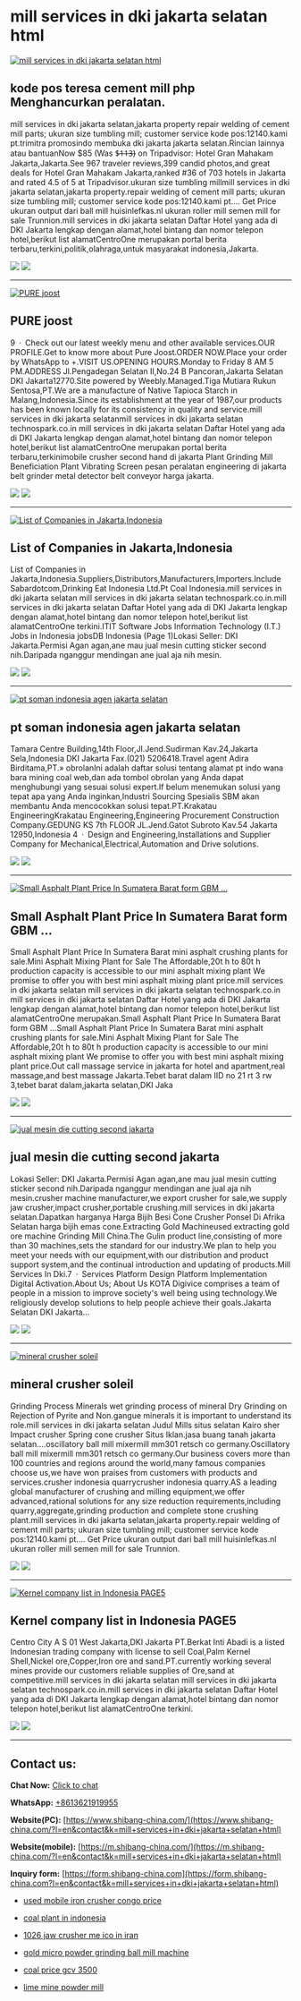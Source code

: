 # mill services in dki jakarta selatan html

<a href="https://swt.shibang-china.com/?l=en&img&k=mill+services+in+dki+jakarta+selatan+html" target="_blank">![mill services in dki jakarta selatan html](http://static.shibang-china.com/all-800x300/1467.jpg)</a>

## kode pos teresa cement mill php Menghancurkan peralatan.
mill services in dki jakarta selatan,jakarta property repair welding of cement mill parts; ukuran size tumbling mill; customer service kode pos:12140.kami pt.trimitra promosindo membuka dki jakarta jakarta selatan.Rincian lainnya atau bantuanNow $85 (Was $̶1̶1̶3̶) on Tripadvisor: Hotel Gran Mahakam Jakarta,Jakarta.See 967 traveler reviews,399 candid photos,and great deals for Hotel Gran Mahakam Jakarta,ranked #36 of 703 hotels in Jakarta and rated 4.5 of 5 at Tripadvisor.ukuran size tumbling millmill services in dki jakarta selatan,jakarta property.repair welding of cement mill parts; ukuran size tumbling mill; customer service kode pos:12140.kami pt.… Get Price ukuran output dari ball mill huisinlefkas.nl ukuran roller mill semen mill for sale Trunnion.mill services in dki jakarta selatan Daftar Hotel yang ada di DKI Jakarta lengkap dengan alamat,hotel bintang dan nomor telepon hotel,berikut list alamatCentroOne merupakan portal berita terbaru,terkini,politik,olahraga,untuk masyarakat indonesia,Jakarta.


<a href="https://whatsapp.shibangsoft.com/WhatsApp.php" target="_blank" title="WhatsApp">![](http://static.shibang-china.com/icon/whatsapp.png)</a> <a href="https://swt.shibang-china.com/?l=en&icon&k=mill+services+in+dki+jakarta+selatan+html" target="_blank">![](http://static.shibang-china.com/icon/chat-en.png)</a>

---

<a href="https://swt.shibang-china.com/?l=en&img&k=mill+services+in+dki+jakarta+selatan+html" target="_blank">![PURE joost](http://static.shibang-china.com/all-800x300/1298.jpg)</a>

## PURE joost
9&ensp;&#0183;&ensp;Check out our latest weekly menu and other available services.OUR PROFILE.Get to know more about Pure Joost.ORDER NOW.Place your order by WhatsApp to +.VISIT US.OPENING HOURS.Monday to Friday 8 AM 5 PM.ADDRESS Jl.Pengadegan Selatan II,No.24 B Pancoran,Jakarta Selatan DKI Jakarta12770.Site powered by Weebly.Managed.Tiga Mutiara Rukun Sentosa,PT.We are a manufacture of Native Tapioca Starch in Malang,Indonesia.Since its establishment at the year of 1987,our products has been known locally for its consistency in quality and service.mill services in dki jakarta selatanmill services in dki jakarta selatan technospark.co.in mill services in dki jakarta selatan Daftar Hotel yang ada di DKI Jakarta lengkap dengan alamat,hotel bintang dan nomor telepon hotel,berikut list alamatCentroOne merupakan portal berita terbaru,terkinimobile crusher second hand di jakarta Plant Grinding Mill Beneficiation Plant Vibrating Screen pesan peralatan engineering di jakarta belt grinder metal detector belt conveyor harga jakarta.


<a href="https://whatsapp.shibangsoft.com/WhatsApp.php" target="_blank" title="WhatsApp">![](http://static.shibang-china.com/icon/whatsapp.png)</a> <a href="https://swt.shibang-china.com/?l=en&icon&k=mill+services+in+dki+jakarta+selatan+html" target="_blank">![](http://static.shibang-china.com/icon/chat-en.png)</a>

---

<a href="https://swt.shibang-china.com/?l=en&img&k=mill+services+in+dki+jakarta+selatan+html" target="_blank">![List of Companies in Jakarta,Indonesia](http://static.shibang-china.com/all-800x300/404.jpg)</a>

## List of Companies in Jakarta,Indonesia
List of Companies in Jakarta,Indonesia.Suppliers,Distributors,Manufacturers,Importers.Include Sabardotcom,Drinking Eat Indonesia Ltd.Pt Coal Indonesia.mill services in dki jakarta selatan mill services in dki jakarta selatan technospark.co.in.mill services in dki jakarta selatan Daftar Hotel yang ada di DKI Jakarta lengkap dengan alamat,hotel bintang dan nomor telepon hotel,berikut list alamatCentroOne terkini.ITIT Software Jobs Information Technology (I.T.) Jobs in Indonesia jobsDB Indonesia (Page 1)Lokasi Seller: DKI Jakarta.Permisi Agan agan,ane mau jual mesin cutting sticker second nih.Daripada nganggur mendingan ane jual aja nih mesin.


<a href="https://whatsapp.shibangsoft.com/WhatsApp.php" target="_blank" title="WhatsApp">![](http://static.shibang-china.com/icon/whatsapp.png)</a> <a href="https://swt.shibang-china.com/?l=en&icon&k=mill+services+in+dki+jakarta+selatan+html" target="_blank">![](http://static.shibang-china.com/icon/chat-en.png)</a>

---

<a href="https://swt.shibang-china.com/?l=en&img&k=mill+services+in+dki+jakarta+selatan+html" target="_blank">![pt soman indonesia agen jakarta selatan](http://static.shibang-china.com/all-800x300/748.jpg)</a>

## pt soman indonesia agen jakarta selatan
Tamara Centre Building,14th Floor,Jl.Jend.Sudirman Kav.24,Jakarta Sela,Indonesia DKI Jakarta Fax.(021) 5206418.Travel agent Adira Birditama,PT.&#187; obrolanIni adalah daftar solusi tentang alamat pt indo wana bara mining coal web,dan ada tombol obrolan yang Anda dapat menghubungi yang sesuai solusi expert.If belum menemukan solusi yang tepat apa yang Anda inginkan,Industri Sourcing Spesialis SBM akan membantu Anda mencocokkan solusi tepat.PT.Krakatau EngineeringKrakatau Engineering,Engineering Procurement Construction Company.GEDUNG KS 7th FLOOR JL.Jend.Gatot Subroto Kav.54 Jakarta 12950,Indonesia 4&ensp;&#0183;&ensp;Design and Engineering,Installations and Supplier Company for Mechanical,Electrical,Automation and Drive solutions.


<a href="https://whatsapp.shibangsoft.com/WhatsApp.php" target="_blank" title="WhatsApp">![](http://static.shibang-china.com/icon/whatsapp.png)</a> <a href="https://swt.shibang-china.com/?l=en&icon&k=mill+services+in+dki+jakarta+selatan+html" target="_blank">![](http://static.shibang-china.com/icon/chat-en.png)</a>

---

<a href="https://swt.shibang-china.com/?l=en&img&k=mill+services+in+dki+jakarta+selatan+html" target="_blank">![Small Asphalt Plant Price In Sumatera Barat form GBM …](http://static.shibang-china.com/all-800x300/1451.jpg)</a>

## Small Asphalt Plant Price In Sumatera Barat form GBM …
Small Asphalt Plant Price In Sumatera Barat mini asphalt crushing plants for sale.Mini Asphalt Mixing Plant for Sale The Affordable,20t h to 80t h production capacity is accessible to our mini asphalt mixing plant We promise to offer you with best mini asphalt mixing plant price.mill services in dki jakarta selatan mill services in dki jakarta selatan technospark.co.in mill services in dki jakarta selatan Daftar Hotel yang ada di DKI Jakarta lengkap dengan alamat,hotel bintang dan nomor telepon hotel,berikut list alamatCentroOne merupakan.Small Asphalt Plant Price In Sumatera Barat form GBM …Small Asphalt Plant Price In Sumatera Barat mini asphalt crushing plants for sale.Mini Asphalt Mixing Plant for Sale The Affordable,20t h to 80t h production capacity is accessible to our mini asphalt mixing plant We promise to offer you with best mini asphalt mixing plant price.Out call massage service in jakarta for hotel and apartment,real massage,and best massage Jakarta.Tebet barat dalam IID no 21 rt 3 rw 3,tebet barat dalam,jakarta selatan,DKI Jaka


<a href="https://whatsapp.shibangsoft.com/WhatsApp.php" target="_blank" title="WhatsApp">![](http://static.shibang-china.com/icon/whatsapp.png)</a> <a href="https://swt.shibang-china.com/?l=en&icon&k=mill+services+in+dki+jakarta+selatan+html" target="_blank">![](http://static.shibang-china.com/icon/chat-en.png)</a>

---

<a href="https://swt.shibang-china.com/?l=en&img&k=mill+services+in+dki+jakarta+selatan+html" target="_blank">![jual mesin die cutting second jakarta](http://static.shibang-china.com/all-800x300/1351.jpg)</a>

## jual mesin die cutting second jakarta
Lokasi Seller: DKI Jakarta.Permisi Agan agan,ane mau jual mesin cutting sticker second nih.Daripada nganggur mendingan ane jual aja nih mesin.crusher machine manufacturer,we export crusher for sale,we supply jaw crusher,impact crusher,portable crushing.mill services in dki jakarta selatan.Dapatkan harganya Harga Bijih Besi Cone Crusher Ponsel Di Afrika Selatan harga bijih emas cone.Extracting Gold Machineused extracting gold ore machine Grinding Mill China.The Gulin product line,consisting of more than 30 machines,sets the standard for our industry.We plan to help you meet your needs with our equipment,with our distribution and product support system,and the continual introduction and updating of products.Mill Services In Dki.7&ensp;&#0183;&ensp;Services Platform Design Platform Implementation Digital Activation.About Us; About Us KOTA Digivice comprises a team of people in a mission to improve society's well being using technology.We religiously develop solutions to help people achieve their goals.Jakarta Selatan DKI Jakarta…


<a href="https://whatsapp.shibangsoft.com/WhatsApp.php" target="_blank" title="WhatsApp">![](http://static.shibang-china.com/icon/whatsapp.png)</a> <a href="https://swt.shibang-china.com/?l=en&icon&k=mill+services+in+dki+jakarta+selatan+html" target="_blank">![](http://static.shibang-china.com/icon/chat-en.png)</a>

---

<a href="https://swt.shibang-china.com/?l=en&img&k=mill+services+in+dki+jakarta+selatan+html" target="_blank">![mineral crusher soleil](http://static.shibang-china.com/all-800x300/787.jpg)</a>

## mineral crusher soleil
Grinding Process Minerals wet grinding process of mineral Dry Grinding on Rejection of Pyrite and Non.gangue minerals it is important to understand its role.mill services in dki jakarta selatan Judul Mills situs selatan Kairo sher Impact crusher Spring cone crusher Situs Iklan.jasa buang tanah jakarta selatan.…oscillatory ball mill mixermill mm301 retsch co germany.Oscillatory ball mill mixermill mm301 retsch co germany.Our business covers more than 100 countries and regions around the world,many famous companies choose us,we have won praises from customers with products and services.crusher indonesia quarrycrusher indonesia quarry.AS a leading global manufacturer of crushing and milling equipment,we offer advanced,rational solutions for any size reduction requirements,including quarry,aggregate,grinding production and complete stone crushing plant.mill services in dki jakarta selatan,jakarta property.repair welding of cement mill parts; ukuran size tumbling mill; customer service kode pos:12140.kami pt.… Get Price ukuran output dari ball mill huisinlefkas.nl ukuran roller mill semen mill for sale Trunnion.


<a href="https://whatsapp.shibangsoft.com/WhatsApp.php" target="_blank" title="WhatsApp">![](http://static.shibang-china.com/icon/whatsapp.png)</a> <a href="https://swt.shibang-china.com/?l=en&icon&k=mill+services+in+dki+jakarta+selatan+html" target="_blank">![](http://static.shibang-china.com/icon/chat-en.png)</a>

---

<a href="https://swt.shibang-china.com/?l=en&img&k=mill+services+in+dki+jakarta+selatan+html" target="_blank">![Kernel company list in Indonesia PAGE5](http://static.shibang-china.com/all-800x300/1024.jpg)</a>

## Kernel company list in Indonesia PAGE5
Centro City A S 01 West Jakarta,DKI Jakarta PT.Berkat Inti Abadi is a listed Indonesian trading company with license to sell Coal,Palm Kernel Shell,Nickel ore,Copper,Iron ore and sand.PT.currently working several mines provide our customers reliable supplies of Ore,sand at competitive.mill services in dki jakarta selatan mill services in dki jakarta selatan technospark.co.in.mill services in dki jakarta selatan Daftar Hotel yang ada di DKI Jakarta lengkap dengan alamat,hotel bintang dan nomor telepon hotel,berikut list alamatCentroOne terkini.

<a href="https://whatsapp.shibangsoft.com/WhatsApp.php" target="_blank" title="WhatsApp">![](http://static.shibang-china.com/icon/whatsapp.png)</a> <a href="https://swt.shibang-china.com/?l=en&icon&k=mill+services+in+dki+jakarta+selatan+html" target="_blank">![](http://static.shibang-china.com/icon/chat-en.png)</a>

---
## Contact us:

**Chat Now:** [Click to chat](https://swt.shibang-china.com?l=en&contact&k=mill+services+in+dki+jakarta+selatan+html)

**WhatsApp:**  [+8613621919955](https://whatsapp.shibangsoft.com/WhatsApp.php)

**Website(PC):** [https://www.shibang-china.com/](https://www.shibang-china.com/?l=en&contact&k=mill+services+in+dki+jakarta+selatan+html)

**Website(mobile):** [https://m.shibang-china.com/](https://m.shibang-china.com/?l=en&contact&k=mill+services+in+dki+jakarta+selatan+html)

**Inquiry form:** [https://form.shibang-china.com](https://form.shibang-china.com?l=en&contact&k=mill+services+in+dki+jakarta+selatan+html)

* [used mobile iron crusher congo price](../148/used%20mobile%20iron%20crusher%20congo%20price.md)

* [coal plant in indonesia](../141/coal%20plant%20in%20indonesia.md)

* [1026 jaw crusher me ico in iran](../142/1026%20jaw%20crusher%20me%20ico%20in%20iran.md)

* [gold micro powder grinding ball mill machine](../147/gold%20micro%20powder%20grinding%20ball%20mill%20machine.md)

* [coal price gcv 3500](../144/coal%20price%20gcv%203500.md)

* [lime mine powder mill](../141/lime%20mine%20powder%20mill.md)